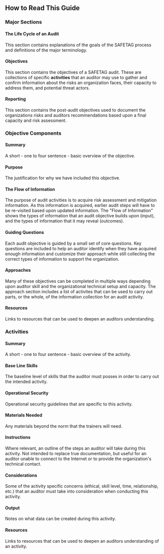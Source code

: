 ## How to Read This Guide

### Major Sections

#### The Life Cycle of an Audit

This section contains explanations of the goals of the SAFETAG process and definitions of the major terminology.

#### Objectives

This section contains the objectives of a SAFETAG audit. These are collections of specific **activities** that an auditor may use to gather and confirm information about the risks an organization faces,  their capacity to address them, and potential threat actors.

#### Reporting

This section contains the post-audit objectives used to document the organizations risks and auditors recommendations based upon a final capacity and risk assessment.



### Objective Components

#### Summary

A short - one to four sentence - basic overview of the objective.

#### Purpose

The justification for why we have included this objective.

#### The Flow of Information

The purpose of audit activities is to acquire risk assessment and mitigation information. As this information is acquired, earlier audit steps will have to be re-visited based upon updated information. The "Flow of Information" shows the types of information that an audit objective builds upon (input), and the types of information that it may reveal (outcomes).

#### Guiding Questions

Each audit objective is guided by a small set of core questions. Key questions are included to help an auditor identify when they have acquired enough information and customize their approach while still collecting the correct types of information to support the organization.

#### Approaches

Many of these objectives can be completed in multiple ways depending upon auditor skill and the organizational technical setup and capacity. The approach section includes a list of activites that can be used to carry out parts, or the whole, of the information collection for an audit activity.

#### Resources

Links to resources that can be used to deepen an auditors understanding.




### Activities

#### Summary

A short - one to four sentence - basic overview of the activity.

#### Base Line Skills

The baseline level of skills that the auditor must posses in order to carry out the intended activity.

#### Operational Security

Operational security guidelines that are specific to this activity.

#### Materials Needed

Any materials beyond the norm that the trainers will need.

#### Instructions

Where relevant, an outline of the steps an auditor will take during this activity.  Not intended to replace true documentation, but useful for an auditor unable to connect to the Internet or to provide the organization's technical contact.

#### Considerations

Some of the activity specific concerns (ethical, skill level,  time, relationship, etc.) that an auditor must take into consideration when conducting this activity.

#### Output

Notes on what data can be created during this activity.

#### Resources

Links to resources that can be used to deepen an auditors understanding of an activity.
